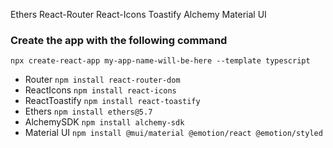Ethers
React-Router
React-Icons
Toastify
Alchemy 
Material UI

### Create the app with the following command 

```
npx create-react-app my-app-name-will-be-here --template typescript
```



- Router `npm install react-router-dom`
- ReactIcons `npm install react-icons`
- ReactToastify `npm install react-toastify`
- Ethers `npm install ethers@5.7`
- AlchemySDK `npm install alchemy-sdk`
- Material UI `npm install @mui/material @emotion/react @emotion/styled
`


```
